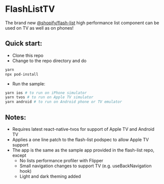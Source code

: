 # FlashListTV

The brand new [@shopify/flash-list](https://github.com/Shopify/flash-list) high performance list component can be used on TV as well as on phones!

## Quick start:

- Clone this repo
- Change to the repo directory and do

```sh
yarn
npx pod-install
```

- Run the sample:

```sh
yarn ios # to run on iPhone simulator
yarn tvos # to run on Apple TV simulator
yarn android # to run on Android phone or TV emulator
```

## Notes:

- Requires latest react-native-tvos for support of Apple TV and Android TV
- Applies a one line patch to the flash-list podspec to allow Apple TV support
- The app is the same as the sample app provided in the flash-list repo, except
  - No lists performance profiler with Flipper
  - Small navigation changes to support TV (e.g. useBackNavigation hook)
  - Light and dark theming added

